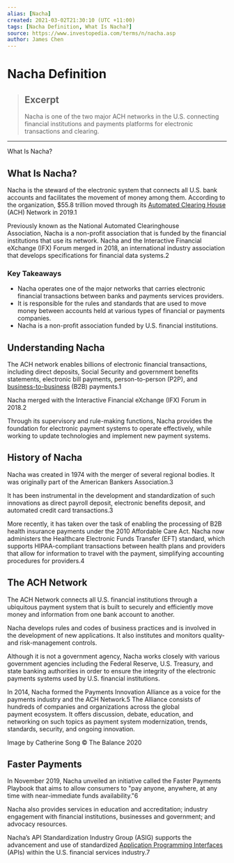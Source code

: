 ```yaml
---
alias: [Nacha]
created: 2021-03-02T21:30:10 (UTC +11:00)
tags: [Nacha Definition, What Is Nacha?]
source: https://www.investopedia.com/terms/n/nacha.asp
author: James Chen
---
```


# Nacha Definition

> ## Excerpt
> Nacha is one of the two major ACH networks in the U.S. connecting financial institutions and payments platforms for electronic transactions and clearing.

---

What Is Nacha?
## What Is Nacha?

Nacha is the steward of the electronic system that connects all U.S. bank accounts and facilitates the movement of money among them. According to the organization, $55.8 trillion moved through its [Automated Clearing House](https://www.investopedia.com/terms/a/ach.asp) (ACH) Network in 2019.1

Previously known as the National Automated Clearinghouse Association, Nacha is a non-profit association that is funded by the financial institutions that use its network. Nacha and the Interactive Financial eXchange (IFX) Forum merged in 2018, an international industry association that develops specifications for financial data systems.2

### Key Takeaways

-   Nacha operates one of the major networks that carries electronic financial transactions between banks and payments services providers.
-   It is responsible for the rules and standards that are used to move money between accounts held at various types of financial or payments companies.
-   Nacha is a non-profit association funded by U.S. financial institutions.

## Understanding Nacha

The ACH network enables billions of electronic financial transactions, including direct deposits, Social Security and government benefits statements, electronic bill payments, person-to-person (P2P), and [business-to-business](https://www.investopedia.com/terms/b/btob.asp) (B2B) payments.1 

Nacha merged with the Interactive Financial eXchange (IFX) Forum in 2018.2

Through its supervisory and rule-making functions, Nacha provides the foundation for electronic payment systems to operate effectively, while working to update technologies and implement new payment systems.

## History of Nacha

Nacha was created in 1974 with the merger of several regional bodies. It was originally part of the American Bankers Association.3

It has been instrumental in the development and standardization of such innovations as direct payroll deposit, electronic benefits deposit, and automated credit card transactions.3

More recently, it has taken over the task of enabling the processing of B2B health insurance payments under the 2010 Affordable Care Act. Nacha now administers the Healthcare Electronic Funds Transfer (EFT) standard, which supports HIPAA-compliant transactions between health plans and providers that allow for information to travel with the payment, simplifying accounting procedures for providers.4

## The ACH Network

The ACH Network connects all U.S. financial institutions through a ubiquitous payment system that is built to securely and efficiently move money and information from one bank account to another.

Nacha develops rules and codes of business practices and is involved in the development of new applications. It also institutes and monitors quality- and risk-management controls.

Although it is not a government agency, Nacha works closely with various government agencies including the Federal Reserve, U.S. Treasury, and state banking authorities in order to ensure the integrity of the electronic payments systems used by U.S. financial institutions.

In 2014, Nacha formed the Payments Innovation Alliance as a voice for the payments industry and the ACH Network.5 The Alliance consists of hundreds of companies and organizations across the global payment ecosystem. It offers discussion, debate, education, and networking on such topics as payment system modernization, trends, standards, security, and ongoing innovation.

Image by Catherine Song © The Balance 2020

## Faster Payments

In November 2019, Nacha unveiled an initiative called the Faster Payments Playbook that aims to allow consumers to "pay anyone, anywhere, at any time with near-immediate funds availability."6

Nacha also provides services in education and accreditation; industry engagement with financial institutions, businesses and government; and advocacy resources.

Nacha’s API Standardization Industry Group (ASIG) supports the advancement and use of standardized [Application Programming Interfaces](https://www.investopedia.com/terms/a/application-programming-interface.asp) (APIs) within the U.S. financial services industry.7
